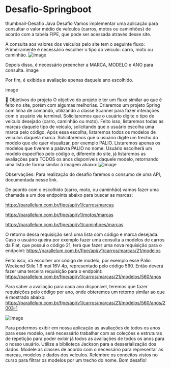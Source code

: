 # Desafio-Springboot
thumbnail-Desafio Java
Desafio
Vamos implementar uma aplicação para consultar o valor médio de veículos (carros, motos ou caminhões) de acordo com a tabela FIPE, que pode ser acessada através desse site.

A consulta aos valores dos veículos pelo site tem o seguinte fluxo:
Primeiramente é necessário escolher o tipo do veículo: carro, moto ou caminhão.
![image](https://github.com/user-attachments/assets/0b61a4b2-a479-4e3e-a307-87cdfa6c07ac)

Depois disso, é necessário preencher a MARCA, MODELO e ANO para consulta.
image

Por fim, é exibida a avaliação apenas daquele ano escolhido.

image

🔨 Objetivos do projeto
O objetivo do projeto é ter um fluxo similar ao que é feito no site, porém com algumas melhorias.
Criaremos um projeto Spring com linha de comando, utilizando a classe Scanner para fazer interações com o usuário via terminal.
Solicitaremos que o usuário digite o tipo de veículo desejado (carro, caminhão ou moto).
Feito isso, listaremos todas as marcas daquele tipo de veículo, solicitando que o usuário escolha uma marca pelo código.
Após essa escolha, listaremos todos os modelos de veículos daquela marca.
Solicitaremos que o usuário digite um trecho do modelo que ele quer visualizar, por exemplo PALIO.
Listaremos apenas os modelos que tiverem a palavra PALIO no nome.
Usuário escolherá um modelo específico pelo código e, diferente do site, já listaremos as avaliações para TODOS os anos disponíveis daquele modelo, retornando uma lista de forma similar à imagem abaixo:
![image](https://github.com/user-attachments/assets/417879b4-52b7-428f-816f-895440f11405)

Observações:
Para realização do desafio faremos o consumo de uma API, documentada nesse link.

De acordo com o escolhido (carro, moto, ou caminhão) vamos fazer uma chamada a um dos endpoints abaixo para buscar as marcas:

https://parallelum.com.br/fipe/api/v1/carros/marcas

https://parallelum.com.br/fipe/api/v1/motos/marcas

https://parallelum.com.br/fipe/api/v1/caminhoes/marcas

O retorno dessa requisição será uma lista com código e marca desejada. Caso o usuário queira por exemplo fazer uma consulta a modelos de carros da Fiat, que possui o código 21, terá que fazer uma nova requisição para o endpoint:
https://parallelum.com.br/fipe/api/v1/carros/marcas/21/modelos

Feito isso, irá escolher um código de modelo, por exemplo esse Palio Weekend Stile 1.6 mpi 16V 4p, representado pelo código 560. Então deverá fazer uma terceira requisição para o endpoint:
https://parallelum.com.br/fipe/api/v1/carros/marcas/21/modelos/560/anos

Para saber a avaliação para cada ano disponível, teremos que fazer requisições pelo código por ano, onde obteremos um retorno similar ao que é mostrado abaixo:
https://parallelum.com.br/fipe/api/v1/carros/marcas/21/modelos/560/anos/2003-1

![image](https://github.com/user-attachments/assets/9250b58e-7ce8-4653-8e7e-15c9b086f36f)

Para podermos exibir em nossa aplicação as avaliações de todos os anos para esse modelo, será necessário trabalhar com as coleções e estruturas de repetição para poder exibir já todos as avaliações de todos os anos para o nosso usuário.
Utilize a biblioteca Jackson para a desserialização dos dados.
Modele as classes de acordo com o necessário para representar as marcas, modelos e dados dos veículos.
Relembre os conceitos vistos no curso para filtrar os modelos por um trecho do nome.
Bom desafio!
